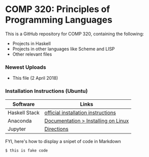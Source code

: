 # COMP 320: Principles of Programming Languages

This is a GitHub repository for COMP 320, containing the following:

  - Projects in Haskell
  - Projects in other languages like Scheme and LISP 
  - Other relevant files

### Newest Uploads

  - This file (2 April 2018)

### Installation Instructions (Ubuntu)

| Software | Links |
| ------ | ------ |
| Haskell Stack | [official installation instructions](https://docs.haskellstack.org/en/stable/install_and_upgrade/#ubuntu) |
| Anaconda | [Documentation > Installing on Linux](https://docs.anaconda.com/anaconda/install/linux) |
| Jupyter | [Directions](https://jupyter.org/install) |

FYI, here's how to display a snipet of code in Markdown

```sh
$ this is fake code
```
